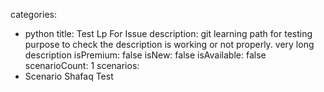 categories:
  - python
title: Test Lp For Issue
description: git learning path for testing purpose to check the description is working or not properly. very long description
isPremium: false
isNew: false
isAvailable: false
scenarioCount: 1
scenarios: 
  - Scenario Shafaq Test
